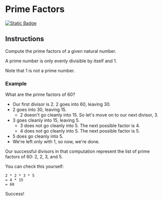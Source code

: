 # Prime Factors
[![Static Badge](https://img.shields.io/badge/Link-To%20Exercise-blue)](https://exercism.org/tracks/python/exercises/protein-translation)

## Instructions

Compute the prime factors of a given natural number.

A prime number is only evenly divisible by itself and 1.

Note that 1 is not a prime number.

### Example

What are the prime factors of 60?

* Our first divisor is 2. 2 goes into 60, leaving 30.
* 2 goes into 30, leaving 15.
    * 2 doesn't go cleanly into 15. So let's move on to our next divisor, 3.
* 3 goes cleanly into 15, leaving 5.
    * 3 does not go cleanly into 5. The next possible factor is 4.
    * 4 does not go cleanly into 5. The next possible factor is 5.
* 5 does go cleanly into 5.
* We're left only with 1, so now, we're done.

Our successful divisors in that computation represent the list of prime factors 
of 60: 2, 2, 3, and 5.

You can check this yourself:

```
2 * 2 * 3 * 5
= 4 * 15
= 60
```

Success!